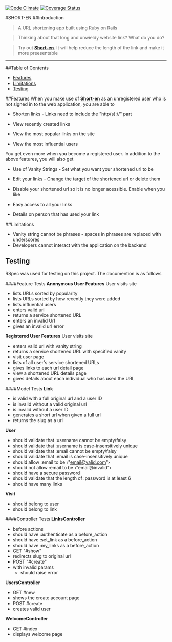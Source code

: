 [![Code Climate](https://codeclimate.com/github/andela-morekoya/short-en/badges/gpa.svg)](https://codeclimate.com/github/andela-morekoya/short-en)
[![Coverage Status](https://coveralls.io/repos/github/andela-morekoya/short-en/badge.svg?branch=master)](https://coveralls.io/github/andela-morekoya/short-en?branch=master)

#SHORT-EN
##Introduction

>A URL shortening app built using Ruby on Rails

>Thinking about that long and unwieldy website link? What do you do?

>Try out [**Short-en**](https://ashort-en.herokuapp.com/). It will help reduce the length of the link and make it more preesentable

<hr>

##Table of Contents
* [Features](#features)
* [Limitations](#limitations)
* [Testing](#testing)


##Features
When you make use of [**Short-en**](https://ashort-en.herokuapp.com/) as an unregistered user who is not signed in to the web application, you are able to

* Shorten links - Links need to include the "http(s)://" part

* View recently created links

* View the most popular links on the site

* View the most influential users

You get even more when you become a registered user. In addition to the above features, you will also get

 * Use of Vanity Strings - Set what you want your shortened url to be

 * Edit your links - Change the target of the shortened url or delete them
 
 * Disable your shortened url so it is no longer acessible. Enable when you like

 * Easy access to all your links

 * Details on person that has used your link


 ##Limitations
 * Vanity string cannot be phrases - spaces in phrases are replaced with underscores
 * Developers cannot interact with the application on the backend


## Testing
RSpec was used for testing on this project. The documention is as follows

####Feature Tests
**Anonymous User Features**
User visits site
- lists URLs sorted by popularity
- lists URLs sorted by how recently they were added
- lists influential users
- enters valid url
 - returns a service shortened URL
- enters an invalid Url
 - gives an invalid url error

**Registered User Features**
User visits site
- enters valid url with vanity string
 - returns a service shortened URL with specified vanity
- visit user page
 - lists of all user's service shortened URLs
 - gives links to each url detail page
- view a shortened URL details page
 - gives details about each individual who has used the URL

####Model Tests
**Link**
- is valid with a full original url and a user ID
- is invalid without a valid original url
- is invalid without a user ID
- generates a short url when given a full url
- returns the slug as a url

**User**
- should validate that :username cannot be empty/falsy
- should validate that :username is case-insensitively unique
- should validate that :email cannot be empty/falsy
- should validate that :email is case-insensitively unique
- should allow :email to be ‹"email@valid.com"›
- should not allow :email to be ‹"email@invalid"›
- should have a secure password
- should validate that the length of :password is at least 6
- should have many links

**Visit**
- should belong to user
- should belong to link

####Controller Tests
**LinksController**
- before actions
 - should have :authenticate as a before_action
- should have :set_link as a before_action
- should have :my_links as a before_action
- GET "#show"
 - redirects slug to original url
- POST "#create"
 - with invalid params
   - should raise error

**UsersController**
- GET #new
 - shows the create account page
- POST #create
 - creates valid user

**WelcomeController**
 - GET #index
  - displays welcome page
